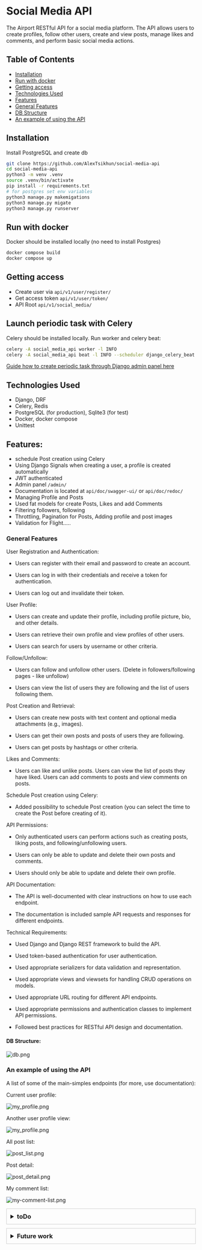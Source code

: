 # Social Media API

The Airport RESTful API for a social media platform. The API allows users to create profiles, follow other users, create
and view posts, manage likes and comments, and perform basic social media actions.

## Table of Contents

- [Installation](#installation)
- [Run with docker](#run-with-docker)
- [Getting access](#getting-access)
- [Technologies Used](#technologies-used)
- [Features](#features)
- [General Features](#general-features)
- [DB Structure](#db-structure)
- [An example of using the API](#an-example-of-using-the-api)

## Installation

Install PostgreSQL and create db

```bash
git clone https://github.com/AlexTsikhun/social-media-api
cd social-media-api
python3 -m venv .venv
source .venv/bin/activate
pip install -r requirements.txt
# for postgres set env variables
python3 manage.py makemigations
python3 manage.py migate
python3 manage.py runserver

```

## Run with docker

Docker should be installed locally (no need to install Postgres)

```bash
docker compose build
docker compose up
```

## Getting access

- Create user via `api/v1/user/register/`
- Get access token `api/v1/user/token/`
- API Root `api/v1/social_media/`

## Launch periodic task with Celery

Celery should be installed locally. Run worker and celery beat:

```bash
celery -A social_media_api worker -l INFO
celery -A social_media_api beat -l INFO --scheduler django_celery_beat.schedulers:DatabaseScheduler
```

[Guide how to create periodic task through Django admin panel here](https://app.tango.us/app/workflow/Creating-a-Periodic-Task-for-Admin-Post-Creation-in-Django-Site-Administration-12bff9230986445aad3be37e0ee9de13)

## Technologies Used

- Django, DRF
- Celery, Redis
- PostgreSQL (for production), Sqlite3 (for test)
- Docker, docker compose
- Unittest

## Features:

- schedule Post creation using Celery
- Using Django Signals when creating a user, a profile is created automatically
- JWT authenticated
- Admin panel `/admin/`
- Documentation is located at `api/doc/swagger-ui/` or `api/doc/redoc/`
- Managing Profile and Posts
- Used fat models for create Posts, Likes and add Comments
- Filtering followers, following
- Throttling, Pagination for Posts, Adding profile and post images
- Validation for Flight.....

### General Features

User Registration and Authentication:

- Users can register with their email and password to create an account.

- Users can log in with their credentials and receive a token for authentication.

- Users can log out and invalidate their token.

User Profile:

- Users can create and update their profile, including profile picture, bio, and other details.

- Users can retrieve their own profile and view profiles of other users.

- Users can search for users by username or other criteria.

Follow/Unfollow:

- Users can follow and unfollow other users. (Delete in followers/following pages - like unfollow)

- Users can view the list of users they are following and the list of users following them.

Post Creation and Retrieval:

- Users can create new posts with text content and optional media attachments (e.g., images).

- Users can get their own posts and posts of users they are following.

- Users can get posts by hashtags or other criteria.

Likes and Comments:

- Users can like and unlike posts. Users can view the list of posts they have liked. Users can add comments to posts and
  view comments on posts.

Schedule Post creation using Celery:

- Added possibility to schedule Post creation (you can select the time to create the Post before creating of it).

API Permissions:

- Only authenticated users can perform actions such as creating posts, liking posts, and following/unfollowing users.

- Users can only be able to update and delete their own posts and comments.

- Users should only be able to update and delete their own profile.

API Documentation:

- The API is well-documented with clear instructions on how to use each endpoint.

- The documentation is included sample API requests and responses for different endpoints.

Technical Requirements:

- Used Django and Django REST framework to build the API.

- Used token-based authentication for user authentication.

- Used appropriate serializers for data validation and representation.

- Used appropriate views and viewsets for handling CRUD operations on models.

- Used appropriate URL routing for different API endpoints.

- Used appropriate permissions and authentication classes to implement API permissions.

- Followed best practices for RESTful API design and documentation.

#### DB Structure:

![db.png](images/db.png)

### An example of using the API

A list of some of the main-simples endpoints (for more, use documentation):

Current user profile:

![my_profile.png](images/my-profile.png)

Another user profile view:

![my_profile.png](images/profile-detail.png)

All post list:

![post_list.png](images/post-list.png)

Post detail:

![post_detail.png](images/post-detail.png)

My comment list:

![my-comment-list.png](images/my-comment-list.png)


<details style="border: 1px solid #ccc; padding: 10px; margin-bottom: 10px">
<summary style="font-size: 1.17em; font-weight: bold; ">toDo</summary>

- and posts of followed

- delete all user fields in my profile

- followers - follow creators; followees - who are followed by creators

- чи тре пермішина якщо нема екшинів

- following list filtered show id for all user, or I need personal (and comment)?

- thro

- profile/user-posts/ - no permission, show. deny acces in this endpoi ??

- followings??? not folllowing

after admin creation better to set username with admin panel (profile shows by username)

</details>

<details style="border: 1px solid #ccc; padding: 10px; margin-bottom: 10px">
<summary style="font-size: 1.17em; font-weight: bold; ">Future work</summary>

- can be `profiles` - with list of all profiles, `prof/<str>` ???
- if I redirect to profile, but profile is mine - open my-profile
- news - like posts but with filtering

</details>

